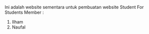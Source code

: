 Ini adalah website sementara untuk pembuatan website Student For Students
Member :
1. Ilham
2. Naufal

